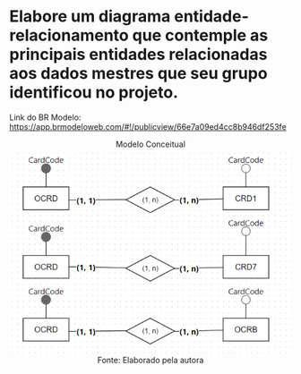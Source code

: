 # Elabore um diagrama entidade-relacionamento que contemple as principais entidades relacionadas aos dados mestres que seu grupo identificou no projeto.

Link do BR Modelo: https://app.brmodeloweb.com/#!/publicview/66e7a09ed4cc8b946df253fe

<p align="center">
  Modelo Conceitual<br>
  <img src="../assets/modeloconceitual.png" alt="Descrição da Imagem"><br>
  Fonte: Elaborado pela autora<br>
</p>

